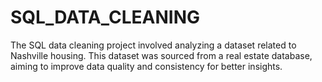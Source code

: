 # SQL_DATA_CLEANING
The SQL data cleaning project involved analyzing a dataset related to Nashville housing. This dataset was sourced from a real estate database, aiming to improve data quality and consistency for better insights.
